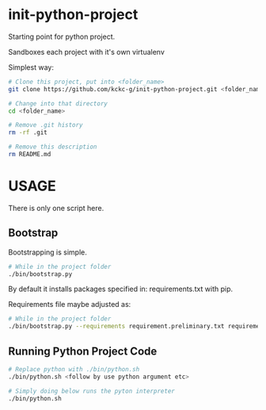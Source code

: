 # init-python-project
Starting point for python project.

Sandboxes each project with it's own virtualenv

Simplest way:

```bash
# Clone this project, put into <folder_name>
git clone https://github.com/kckc-g/init-python-project.git <folder_name>

# Change into that directory
cd <folder_name>

# Remove .git history
rm -rf .git

# Remove this description
rm README.md
```

# USAGE

There is only one script here.

## Bootstrap

Bootstrapping is simple.

```bash
# While in the project folder
./bin/bootstrap.py
```

By default it installs packages specified in: requirements.txt with pip.

Requirements file maybe adjusted as:

```bash
# While in the project folder
./bin/bootstrap.py --requirements requirement.preliminary.txt requirements.txt requirements_2.txt
```

## Running Python Project Code
```bash
# Replace python with ./bin/python.sh
./bin/python.sh <follow by use python argument etc>
```

```bash
# Simply doing below runs the pyton interpreter 
./bin/python.sh
```
